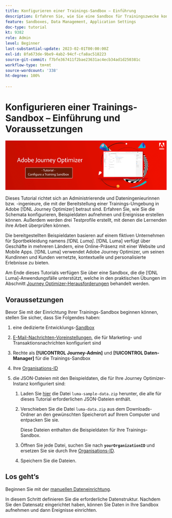 ```yaml
---
title: Konfigurieren einer Trainings-Sandbox – Einführung
description: Erfahren Sie, wie Sie eine Sandbox für Trainingszwecke konfigurieren. Führen Sie die erforderlichen Schritte aus, um die Schemata zu konfigurieren, Beispieldaten aufzunehmen und Ereignisse zu erstellen.
feature: Sandboxes, Data Management, Application Settings
doc-type: tutorial
kt: 9382
role: Admin
level: Beginner
last-substantial-update: 2023-02-01T00:00:00Z
exl-id: 8fa673de-9be9-4ab2-94cf-cfa8ac518223
source-git-commit: f7bfe367411f2bae23631ac4ecb34ad1d250381c
workflow-type: tm+mt
source-wordcount: '338'
ht-degree: 100%

---
```


# Konfigurieren einer Trainings-Sandbox – Einführung und Voraussetzungen

![Banner-Tutorial – Konfigurieren einer Trainings-Sandbox](./assets/ajo-banner-configure-training-sandbox.png)

Dieses Tutorial richtet sich an Administrierende und Dateningenieurinnen bzw. -ingenieure, die mit der Bereitstellung einer Trainings-Umgebung in Adobe [!DNL Journey Optimizer] betraut sind. Erfahren Sie, wie Sie die Schemata konfigurieren, Beispieldaten aufnehmen und Ereignisse erstellen können. Außerdem werden drei Testprofile erstellt, mit denen die Lernenden ihre Arbeit überprüfen können.

Die bereitgestellten Beispieldaten basieren auf einem fiktiven Unternehmen für Sportbekleidung namens _[!DNL Luma]_. [!DNL Luma] verfügt über Geschäfte in mehreren Ländern, eine Online-Präsenz mit einer Website und Mobile Apps. [!DNL Luma] verwendet Adobe Journey Optimizer, um seinen Kundinnen und Kunden vernetzte, kontextuelle und personalisierte Erlebnisse zu bieten.

Am Ende dieses Tutorials verfügen Sie über eine Sandbox, die die [!DNL Luma]-Anwendungsfälle unterstützt, welche in den praktischen Übungen im Abschnitt [Journey Optimizer-Herausforderungen](/help/challenges/introduction-and-prerequisites.md) behandelt werden.

## Voraussetzungen

Bevor Sie mit der Einrichtung Ihrer Trainings-Sandbox beginnen können, stellen Sie sicher, dass Sie Folgendes haben:

1. eine dedizierte Entwicklungs-[Sandbox](https://experienceleague.adobe.com/docs/journey-optimizer-learn/tutorials/access-control/create-and-manage-sandboxes.html?lang=de)

1. [E-Mail-Nachrichten-Voreinstellungen](https://experienceleague.adobe.com/docs/journey-optimizer-learn/tutorials/configuration/channel-configuration/set-up-email-channel.html?lang=de), die für Marketing- und Transaktionsnachrichten konfiguriert sind

1. Rechte als **[!UICONTROL Journey-Admin]** und **[!UICONTROL Daten-Manager]** für die Trainings-Sandbox

1. Ihre [Organisations-ID](https://experienceleague.adobe.com/docs/core-services/interface/administration/organizations.html?lang=de)

1. die JSON-Dateien mit den Beispieldaten, die für Ihre Journey Optimizer-Instanz konfiguriert sind:

   1. Laden Sie [hier](/help/tutorial-configure-a-training-sandbox/assets/luma-data/luma-sample-data.zip) die Datei `luma-sample-data.zip` herunter, die alle für dieses Tutorial erforderlichen JSON-Dateien enthält.

   1. Verschieben Sie die Datei `luma-data.zip` aus dem Downloads-Ordner an den gewünschten Speicherort auf Ihrem Computer und entpacken Sie sie.

      Diese Dateien enthalten die Beispieldaten für Ihre Trainings-Sandbox.

   1. Öffnen Sie jede Datei, suchen Sie nach **`yourOrganizationID`** und ersetzen Sie sie durch Ihre [Organisations-ID](https://experienceleague.adobe.com/docs/core-services/interface/administration/organizations.html?lang=de).

   1. Speichern Sie die Dateien.

## Los geht‘s

Beginnen Sie mit der [manuellen Dateneinrichtung](/help/tutorial-configure-a-training-sandbox/manual-data-set-up.md).

In diesem Schritt definieren Sie die erforderliche Datenstruktur. Nachdem Sie den Datensatz eingerichtet haben, können Sie Daten in Ihre Sandbox aufnehmen und dann Ereignisse einrichten.
